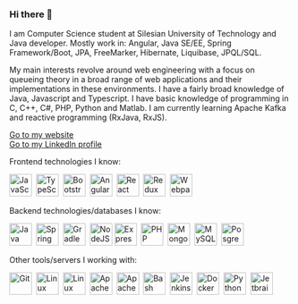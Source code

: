 <link rel="stylesheet" href="https://cdn.jsdelivr.net/gh/devicons/devicon@v2.15.1/devicon.min.css">

### Hi there 👋

I am Computer Science student at Silesian University of Technology and Java developer. Mostly work in: Angular, Java SE/EE, Spring Framework/Boot, JPA,
FreeMarker, Hibernate, Liquibase, JPQL/SQL.

My main interests revolve around web engineering with a focus on queueing theory in a broad range of web applications and their implementations in these 
environments. I have a fairly broad knowledge of Java, Javascript and Typescript. I have basic knowledge of programming in C, C++, C#, PHP, Python and Matlab. 
I am currently learning Apache Kafka and reactive programming (RxJava, RxJS).

[Go to my website](https://miloszgilga.pl)
<br>
[Go to my LinkedIn profile](https://www.linkedin.com/in/miłosz-gilga-477201219/)

Frontend technologies I know:

<img src="https://cdn.jsdelivr.net/gh/devicons/devicon/icons/javascript/javascript-original.svg" width="40" height="40" title="JavaScript"/>&nbsp;
<img src="https://cdn.jsdelivr.net/gh/devicons/devicon/icons/typescript/typescript-original.svg" width="40" height="40" title="TypeScript"/>&nbsp;
<img src="https://cdn.jsdelivr.net/gh/devicons/devicon/icons/bootstrap/bootstrap-original.svg" width="40" height="40" title="Bootstrap"/>&nbsp;
<img src="https://cdn.jsdelivr.net/gh/devicons/devicon/icons/angularjs/angularjs-plain.svg" width="40" height="40" title="Angular"/>&nbsp;
<img src="https://cdn.jsdelivr.net/gh/devicons/devicon/icons/react/react-original.svg" width="40" height="40" title="React"/>&nbsp;
<img src="https://cdn.jsdelivr.net/gh/devicons/devicon/icons/redux/redux-original.svg" width="40" height="40" title="Redux"/>&nbsp;
<img src="https://cdn.jsdelivr.net/gh/devicons/devicon/icons/webpack/webpack-original.svg" width="40" height="40" title="Webpack"/>&nbsp;

Backend technologies/databases I know:

<img src="https://cdn.jsdelivr.net/gh/devicons/devicon/icons/java/java-original.svg" width="40" height="40" title="Java"/>&nbsp;
<img src="https://cdn.jsdelivr.net/gh/devicons/devicon/icons/spring/spring-original.svg" width="40" height="40" title="Spring Framework/Boot"/>&nbsp;
<img src="https://cdn.jsdelivr.net/gh/devicons/devicon/icons/gradle/gradle-plain.svg" width="40" height="40" title="Gradle"/>&nbsp;
<img src="https://cdn.jsdelivr.net/gh/devicons/devicon/icons/nodejs/nodejs-original.svg" width="40" height="40" title="NodeJS"/>
<img src="https://cdn.jsdelivr.net/gh/devicons/devicon/icons/express/express-original.svg" width="40" height="40" title="Express"/>&nbsp;
<img src="https://cdn.jsdelivr.net/gh/devicons/devicon/icons/php/php-original.svg" width="40" height="40" title="PHP"/>&nbsp;
<img src="https://cdn.jsdelivr.net/gh/devicons/devicon/icons/mongodb/mongodb-original.svg" width="40" height="40" title="MongoDB"/>&nbsp;
<img src="https://cdn.jsdelivr.net/gh/devicons/devicon/icons/mysql/mysql-original.svg" width="40" height="40" title="MySQL"/>&nbsp;
<img src="https://cdn.jsdelivr.net/gh/devicons/devicon/icons/postgresql/postgresql-original.svg" width="40" height="40" title="PosgreSQL"/>&nbsp;

Other tools/servers I working with:

<img src="https://cdn.jsdelivr.net/gh/devicons/devicon/icons/git/git-original.svg" width="40" height="40" title="Git"/>&nbsp;
<img src="https://cdn.jsdelivr.net/gh/devicons/devicon/icons/ubuntu/ubuntu-plain.svg" width="40" height="40" title="Linux Ubuntu Server"/>&nbsp;
<img src="https://cdn.jsdelivr.net/gh/devicons/devicon/icons/debian/debian-original.svg" width="40" height="40" title="Linux Debian Server"/>&nbsp;
<img src="https://cdn.jsdelivr.net/gh/devicons/devicon/icons/apache/apache-original.svg" width="40" height="40" title="Apache HTTP Server"/>&nbsp;
<img src="https://cdn.jsdelivr.net/gh/devicons/devicon/icons/tomcat/tomcat-original.svg" width="40" height="40" title="Apache Tomcat Web Container"/>&nbsp;
<img src="https://cdn.jsdelivr.net/gh/devicons/devicon/icons/bash/bash-original.svg" width="40" height="40" title="Bash scripts"/>&nbsp;
<img src="https://cdn.jsdelivr.net/gh/devicons/devicon/icons/jenkins/jenkins-original.svg" width="40" height="40" title="Jenkins"/>&nbsp;
<img src="https://cdn.jsdelivr.net/gh/devicons/devicon/icons/docker/docker-original.svg" width="40" height="40" title="Docker"/>&nbsp;
<img src="https://cdn.jsdelivr.net/gh/devicons/devicon/icons/python/python-original.svg" width="40" height="40" title="Python runnable scripts"/>&nbsp;
<img src="https://cdn.jsdelivr.net/gh/devicons/devicon/icons/jetbrains/jetbrains-original.svg" width="40" height="40" title="Jetbrains Software"/>&nbsp;
